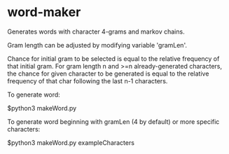# word-maker

Generates words with character 4-grams and markov chains.

Gram length can be adjusted by modifying variable 'gramLen'.

Chance for initial gram to be selected is equal to the relative frequency of that initial gram.
For gram length n and >=n already-generated characters, the chance for given character to be generated is equal to the relative frequency of that char following the last n-1 characters.

To generate word:
  
  $python3 makeWord.py
  
To generate word beginning with gramLen (4 by default) or more specific characters:
  
  $python3 makeWord.py exampleCharacters
 

